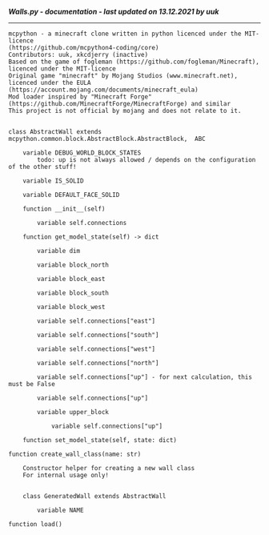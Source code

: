 ***Walls.py - documentation - last updated on 13.12.2021 by uuk***
___

    mcpython - a minecraft clone written in python licenced under the MIT-licence 
    (https://github.com/mcpython4-coding/core)
    Contributors: uuk, xkcdjerry (inactive)
    Based on the game of fogleman (https://github.com/fogleman/Minecraft), licenced under the MIT-licence
    Original game "minecraft" by Mojang Studios (www.minecraft.net), licenced under the EULA
    (https://account.mojang.com/documents/minecraft_eula)
    Mod loader inspired by "Minecraft Forge" (https://github.com/MinecraftForge/MinecraftForge) and similar
    This project is not official by mojang and does not relate to it.


    class AbstractWall extends mcpython.common.block.AbstractBlock.AbstractBlock,  ABC

        variable DEBUG_WORLD_BLOCK_STATES
            todo: up is not always allowed / depends on the configuration of the other stuff!

        variable IS_SOLID

        variable DEFAULT_FACE_SOLID

        function __init__(self)

            variable self.connections

        function get_model_state(self) -> dict

            variable dim

            variable block_north

            variable block_east

            variable block_south

            variable block_west

            variable self.connections["east"]

            variable self.connections["south"]

            variable self.connections["west"]

            variable self.connections["north"]

            variable self.connections["up"] - for next calculation, this must be False

            variable self.connections["up"]

            variable upper_block

                variable self.connections["up"]

        function set_model_state(self, state: dict)

    function create_wall_class(name: str)
        
        Constructor helper for creating a new wall class
        For internal usage only!


        class GeneratedWall extends AbstractWall

            variable NAME

    function load()
